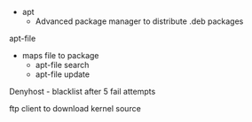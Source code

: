 - apt
	- Advanced package manager to distribute .deb packages

apt-file
- maps file to package
	- apt-file search
	- apt-file update


Denyhost - blacklist after 5 fail attempts

ftp client to download kernel source

